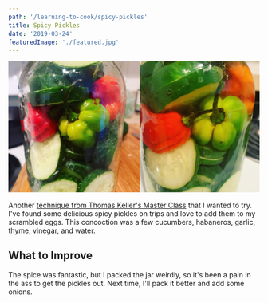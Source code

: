 ```yaml
---
path: '/learning-to-cook/spicy-pickles'
title: Spicy Pickles
date: '2019-03-24'
featuredImage: './featured.jpg'
---
```


![Photo of jars with pickled vegetables](./spicy-pickles.jpg)

Another [technique from Thomas Keller's Master Class](https://www.masterclass.com/classes/thomas-keller-teaches-cooking-techniques/chapters/pickling) that I wanted to try. I've found some delicious spicy pickles on trips and love to add them to my scrambled eggs. This concoction was a few cucumbers, habaneros, garlic, thyme, vinegar, and water.

## What to Improve

The spice was fantastic, but I packed the jar weirdly, so it's been a pain in the ass to get the pickles out. Next time, I'll pack it better and add some onions.

